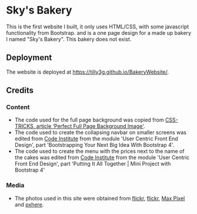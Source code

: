 # Sky's Bakery

This is the first website I built, it only uses HTML/CSS, with some javascript functionality from Bootstrap. and is a one page design for a made up bakery I named "Sky's Bakery". This bakery does not exist.

## Deployment
The website is deployed at https://tilly3g.github.io/BakeryWebsite/.

## Credits

### Content
- The code used for the full page background was copied from [CSS-TRICKS, article ‘Perfect Full Page Background Image'](https://css-tricks.com/perfect-full-page-background-image/).
- The code used to create the collapsing navbar on smaller screens was edited from [Code Institute](https://codeinstitute.net/) from the
  module 'User Centric Front End Design', part 'Bootstrapping Your Next Big Idea With Bootstrap 4'.
- The code used to create the menu with the prices next to the name of the cakes was edited from [Code Institute](https://codeinstitute.net/) from the
  module 'User Centric Front End Design', part 'Putting It All Together | Mini Project with Bootstrap 4'

### Media
- The photos used in this site were obtained from [flickr](https://www.flickr.com/photos/30478819@N08/31204647918), [flickr](https://www.flickr.com/photos/kjgarbutt/5646267965), 
  [Max Pixel](https://www.maxpixel.net/Baking-Cake-Baking-Baking-Powder-Cake-Baking-Soda-2589517) and [pxhere](https://pxhere.com/en/photo/708098).
